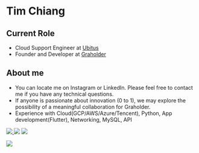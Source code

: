 <h1>
  Tim Chiang
</h1>
<h2>
  Current Role
</h2>

- Cloud Support Engineer at [Ubitus](https://ubitus.net/about/)
- Founder and Developer at [Graholder](https://graholder.com/about-us)

<h2>
  About me
</h2>

- You can locate me on Instagram or LinkedIn. Please feel free to contact me if you have any technical questions.
- If anyone is passionate about innovation (0 to 1), we may explore the possibility of a meaningful collaboration for Graholder.
- Experience with Cloud(GCP/AWS/Azure/Tencent), Python, App development(Flutter), Networking, MySQL, API

  
<p>
  <a href="https://www.instagram.com/tim_chiang/"><img src="https://img.shields.io/badge/Instagram-E4405F?style=for-the-badge&logo=instagram&logoColor=white">
  </a>
  <a href="https://twitter.com/TimJiang0106"><img src="https://img.shields.io/badge/Twitter-1DA1F2?style=for-the-badge&logo=twitter&logoColor=white"></a>
  <a href="https://www.linkedin.com/in/yao-ting-chiang/"><img src="https://img.shields.io/badge/LinkedIn-0077B5?style=for-the-badge&logo=linkedin&logoColor=white"></a>
</p>


![](https://komarev.com/ghpvc/?username=TimChiang0106)
